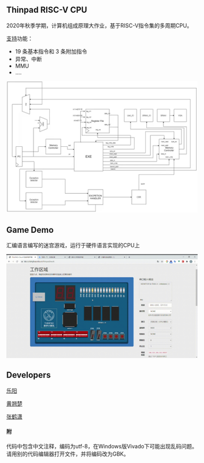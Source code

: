 Thinpad RISC-V CPU
---------------

2020年秋季学期，计算机组成原理大作业，基于RISC-V指令集的多周期CPU。

[支持](./doc/plan.md)功能：

- 19 条基本指令和 3 条附加指令
- 异常、中断
- MMU
- ....

<img src="img/模块图.png" alt="modules" style="zoom: 67%;" />

## Game Demo

汇编语言编写的迷宫游戏，运行于硬件语言实现的CPU上

![game_demo](img/game_demo.gif)

## Developers

[乐阳](https://github.com/yueyang2000)

[黄翘楚](https://github.com/huangqc2000)

[张鹤潇](https://github.com/zhanghx0905)

#### 附

代码中包含中文注释，编码为utf-8，在Windows版Vivado下可能出现乱码问题。  
请用别的代码编辑器打开文件，并将编码改为GBK。
